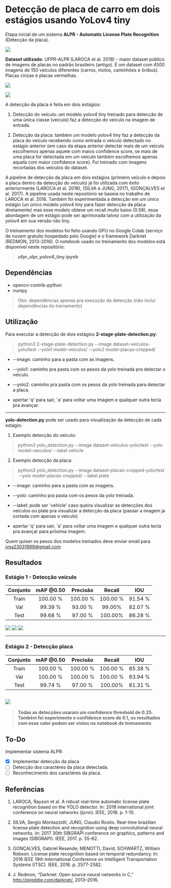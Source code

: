 # Detecção de placa de carro em dois estágios usando YoLov4 tiny 

Etapa inicial de um sistema **ALPR - Automatic License Plate Recognition** (Detecção da placa). 

![](assets/detections.gif)

**Dataset utilizado**: UFPR-ALPR (LAROCA et al. 2018) -  maior dataset público de imagens de placas no padrão brasileiro (antigo). É um dataset com 4500 imagens de 150 veículos diferentes (carros, motos, caminhões e ônibus). Placas cinzas e placas vermelhas. 

![](assets/datasetUFPRALPR.png)

![](assets/tipos-placas.png)

A detecção da placa é feita em dois estágios: 

1. Detecção do veículo: um modelo yolov4 tiny treinado para detecção de uma única classe (veículo) faz a detecção do veículo na imagem de entrada. 

2. Detecção da placa: também um modelo yolov4 tiny faz a detecção da placa do veículo recebendo como entrada o veículo detectado no estágio anterior (em caso da etapa anterior detectar mais de um veículo escolhemos apenas aquele com maios confidence score, se mais de uma placa for detectada em um veículo também escolhemos apenas aquela com maior confidence score). Foi treinado com imagens recortadas dos veículos do dataset. 

A pipeline de detecção da placa em dois estágios (primeiro veículo e depois a placa dentro da detecção do veículo) já foi utilizada com êxito anteriormente (LAROCA et al. 2018), (SILVA e JUNG, 2017), (GONÇALVES et al. 2017). A pipeline usada neste repositório se baseia no trabalho de LAROCA et al. 2018. Também foi experimentada a detecção em um único estágio (un único modelo yolov4 tiny para fazer detecção da placa diretamente) mas esse modelo obteve um recall muito baixo (0.58), essa abordagem de um estágio pode ser aprimorada talvez com a utilização da yolov4 em sua versão não tiny.  

O treinamento dos modelos foi feito usando GPU  no Google Colab (serviço de nuvem
gratuito hospedado pelo Google) e o framework Darknet (REDMON, 2013-2016). O notebook usado no treinamento dos modelos está disponível neste repositório: 
> **ufpr_alpr_yolov4_tiny.ipynb**

## Dependências
* opencv-contrib-python
* numpy

>Obs: dependências apenas pra execução da detecção (não inclui dependências do treinamento)

## Utilização
Para executar a detecção de dois estágios **2-stage-plate-detection.py**: 
> python3 2-stage-plate-detection.py --image dataset-veiculos-yolo/test --yolo1 model-veiculos/ --yolo2 model-placas-cropped/

* --image: caminho para a pasta com as imagens. 
* --yolo1: caminho pra pasta com os pesos da yolo treinada pra detectar o veículo. 
* --yolo2: caminho pra pasta com os pesos da yolo treinada para detectar a placa.

* apertar 'q' para sair, 'a' para voltar uma imagem e qualquer outra tecla pra avançar. 

------------------

**yolo-detection.py** pode ser usado para visualização da detecção de cada estágio:
1. Exemplo detecção do veículo: 
> python3 yolo_detection.py --image dataset-veiculos-yolo/test --yolo model-veiculos/ --label vehicle

2. Exemplo detecção da placa: 
> python3 yolo_detection.py --image dataset-placas-cropped-yolo/test --yolo model-placas-cropped/ --label plate

* --image: caminho para a pasta com as imagens.

* --yolo: caminho pra pasta com os pesos da yolo treinada. 

* --label: pode ser 'vehicle' caso queira visualizar as detecções dos veículos ou plate pra visualizar a detecção da placa (passar a imagem ja cortada com apenas o veículo)

* apertar 'q' para sair, 'a' para voltar uma imagem e qualquer outra tecla pra avançar para próxima imagem. 

Quem quiser os pesos dos modelos treinados deve enviar email para jvss23031999@gmail.com  

## Resultados

### Estágio 1 - Detecção veículo

| Conjunto | mAP @0.50 | Precisão |  Recall  | IOU     |
|:--------:|:---------:|:--------:|:--------:|---------|
|   Train  |  100.00 % | 100.00 % | 100.00 % | 91.54 % |
|    Val   |  99.39 %  |  93.00 % |  99.00%  | 82.07 % |
|   Test   |  99.68 %  |  97.00 % |  100.00% | 86.28 % |

![](assets/det-vehicle1.png)
![](assets/det-vehicle2.png)
![](assets/det-vehicle3.png)

--------------

### Estágio 2 - Detecção placa

| Conjunto | mAP @0.50 | Precisão |  Recall  | IOU     |
|:--------:|:---------:|:--------:|:--------:|---------|
|   Train  |  100.00 % | 100.00 % | 100.00 % | 85.38 % |
|    Val   |  100.00 % | 100.00 % | 100.00 % | 83.94 % |
|   Test   |  99.74 %  |  97.00 % |  100.00% | 81.31 % |


![](assets/dets-placas.png)
--------------


>**Todas as detecções usaram um confidence threshold de 0.25. Também foi experimento o confidence score de 0.1, os resultados com esse valor podem ser vistos no notebook de treinamento**

## To-Do
Implementar sistema ALPR: 
- [x] Implementar detecção da placa
- [ ] Detecção dos caractéres da placa detectada. 
- [ ] Reconhecimento dos caractéres da placa. 

## Referências
1. LAROCA, Rayson et al. A robust real-time automatic license plate recognition based on the YOLO detector. In: 2018 international joint conference on neural networks (ijcnn). IEEE, 2018. p. 1-10.

2. SILVA, Sergio Montazzolli; JUNG, Claudio Rosito. Real-time brazilian license plate detection and recognition using deep convolutional neural networks. In: 2017 30th SIBGRAPI conference on graphics, patterns and images (SIBGRAPI). IEEE, 2017. p. 55-62.

3. GONÇALVES, Gabriel Resende; MENOTTI, David; SCHWARTZ, William Robson. License plate recognition based on temporal redundancy. In: 2016 IEEE 19th International Conference on Intelligent Transportation Systems (ITSC). IEEE, 2016. p. 2577-2582.

4. J. Redmon, “Darknet: Open source neural networks in C,” http://pjreddie.com/darknet/, 2013–2016.
